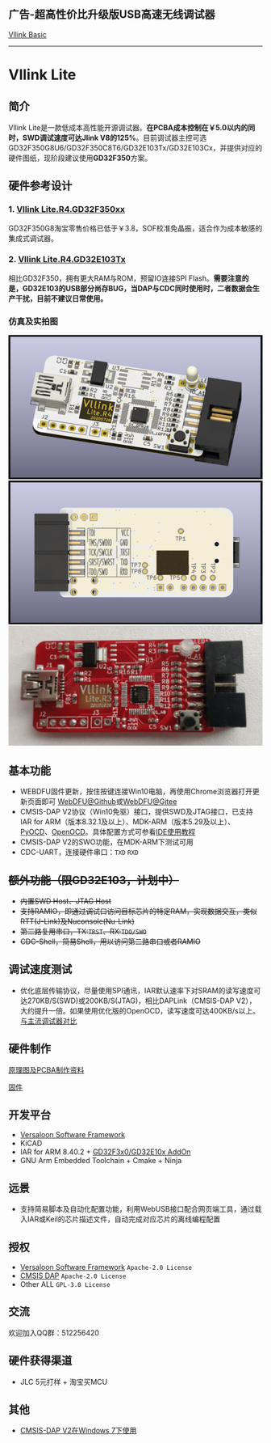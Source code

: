 ## 广告-超高性价比升级版USB高速无线调试器
[Vllink Basic](https://item.taobao.com/item.htm?spm=a1z10.1-c.w4004-22276990003.2.3f9b3ec9URpt5t&id=661712953813)

----------------------

# Vllink Lite

## 简介

Vllink Lite是一款低成本高性能开源调试器。**在PCBA成本控制在￥5.0以内的同时，SWD调试速度可达Jlink V8的125%**。目前调试器主控可选GD32F350G8U6/GD32F350C8T6/GD32E103Tx/GD32E103Cx，并提供对应的硬件图纸，现阶段建议使用**GD32F350**方案。

## 硬件参考设计

### 1. [Vllink Lite.R4.GD32F350xx](https://github.com/vllogic/vllink_lite/tree/master/hardware/vllink_lite.r4.gd32f350xx)
GD32F350G8淘宝零售价格已低于￥3.8，SOF校准免晶振，适合作为成本敏感的集成式调试器。

### 2. [Vllink Lite.R4.GD32E103Tx](https://github.com/vllogic/vllink_lite/tree/master/hardware/vllink_lite.r4.gd32e103tx)
相比GD32F350，拥有更大RAM与ROM，预留IO连接SPI Flash。**需要注意的是，GD32E103的USB部分尚存BUG，当DAP与CDC同时使用时，二者数据会生产干扰，目前不建议日常使用。**

### 仿真及实拍图
![3D](./hardware/vllink_lite.r4.gd32f350xx/vllink_lite.r4.gd32f350xx.top45.png)
![BOTTOM](./hardware/vllink_lite.r4.gd32f350xx/vllink_lite.r4.gd32f350xx.bottom.png)
![PCBA](./hardware/vllink_lite.r3/vllink_lite.r3.pcba.png)

## 基本功能

* WEBDFU固件更新，按住按键连接Win10电脑，再使用Chrome浏览器打开更新页面即可 [WebDFU@Github](https://devanlai.github.io/webdfu/dfu-util/)或[WebDFU@Gitee](https://talpachen.gitee.io/webdfu/dfu-util/)
* CMSIS-DAP V2协议（Win10免驱）接口，提供SWD及JTAG接口，已支持IAR for ARM（版本8.32.1及以上）、MDK-ARM（版本5.29及以上）、[PyOCD](https://github.com/mbedmicro/pyOCD)、[OpenOCD](https://github.com/vllogic/openocd_cmsis-dap_v2)。具体配置方式可参看[IDE使用教程](https://github.com/vllogic/vllink_lite/blob/master/doc/ide_guide.md)
* CMSIS-DAP V2的SWO功能，在MDK-ARM下测试可用
* CDC-UART，连接硬件串口：`TXD` `RXD`

## ~~额外功能（限GD32E103，计划中）~~
* ~~内置SWD Host、JTAG Host~~
* ~~支持RAMIO，即通过调试口访问目标芯片的特定RAM，实现数据交互，类似RTT(J-Link)及Nuconsole(Nu-Link)~~
* ~~第二路复用串口，TX:`TRST`、RX:`TDO/SWO`~~
* ~~CDC-Shell，简易Shell，用以访问第二路串口或者RAMIO~~

## 调试速度测试

* 优化底层传输协议，尽量使用SPI通讯，IAR默认速率下对SRAM的读写速度可达270KB/S(SWD)或200KB/S(JTAG)，相比DAPLink（CMSIS-DAP V2），大约提升一倍。如果使用优化版的OpenOCD，读写速度可达400KB/s以上。[与主流调试器对比](https://github.com/vllogic/vllink_lite/blob/master/hardware/vllink_lite.r3/speed_test.md)

## 硬件制作

[原理图及PCBA制作资料](https://github.com/vllogic/vllink_lite/tree/master/hardware)

[固件](https://github.com/vllogic/vllink_lite/releases)

## 开发平台

* [Versaloon Software Framework](https://github.com/vsfteam/vsf)
* KiCAD
* IAR for ARM 8.40.2 + [GD32F3x0/GD32E10x AddOn](http://www.gd32mcu.com/cn/download)
* GNU Arm Embedded Toolchain + Cmake + Ninja

## 远景
* 支持简易脚本及自动化配置功能，利用WebUSB接口配合网页端工具，通过载入IAR或Keil的芯片描述文件，自动完成对应芯片的离线编程配置

## 授权
* [Versaloon Software Framework](https://github.com/vsfteam/vsf) `Apache-2.0 License`
* [CMSIS DAP](https://github.com/ARM-software/CMSIS_5) `Apache-2.0 License`
* Other ALL `GPL-3.0 License`

## 交流

欢迎加入QQ群：512256420

## 硬件获得渠道

* JLC 5元打样 + 淘宝买MCU

## 其他

* [CMSIS-DAP V2在Windows 7下使用](http://vllogic.com/software/windows7_driver.html)

